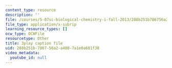 ```yaml
---
content_type: resource
description: ''
file: /courses/5-07sc-biological-chemistry-i-fall-2013/288b251b786756a2a4807a1e0a681f38_eOYHJLqP2Ps.vtt
file_type: application/x-subrip
learning_resource_types: []
ocw_type: OCWFile
resourcetype: Other
title: 3play caption file
uid: 288b251b-7867-56a2-a480-7a1e0a681f38
video_metadata:
  youtube_id: null
---
```

